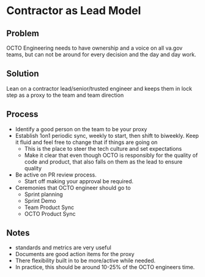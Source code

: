 # Contractor as Lead Model

## Problem

OCTO Engineering needs to have ownership and a voice on all va.gov teams, but can not be around for every decision and the day and day work.

## Solution

Lean on a contractor lead/senior/trusted engineer and keeps them in lock step as a proxy to the team and team direction

## Process

- Identify a good person on the team to be your proxy
- Establish 1on1 periodic sync, weekly to start, then shift to biweekly. Keep it fluid and feel free to change that if things are going on
  - This is the place to steer the tech culture and set expectations
  - Make it clear that even though OCTO is responsibly for the quality of code and product, that also falls on them as the lead to ensure quality
- Be active on PR review process.
  - Start off making your approval be required.
- Ceremonies that OCTO engineer should go to
  - Sprint planning
  - Sprint Demo
  - Team Product Sync
  - OCTO Product Sync

## Notes

- standards and metrics are very useful
- Documents are good action items for the proxy
- There flexibility built in to be more/active while needed.
- In practice, this should be around 10-25% of the OCTO engineers time.
